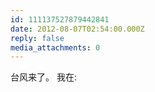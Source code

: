 ```yaml
---
id: 111137527879442841
date: 2012-08-07T02:54:00.000Z
reply: false
media_attachments: 0
---
```


台风来了。 我在: ​​​​

